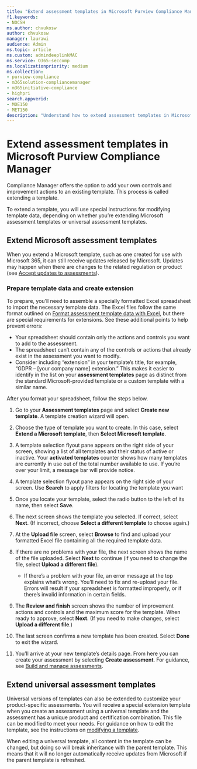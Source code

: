 ```yaml
---
title: "Extend assessment templates in Microsoft Purview Compliance Manager"
f1.keywords:
- NOCSH
ms.author: chvukosw
author: chvukosw
manager: laurawi
audience: Admin
ms.topic: article
ms.custom: admindeeplinkMAC
ms.service: O365-seccomp
ms.localizationpriority: medium
ms.collection: 
- purview-compliance
- m365solution-compliancemanager
- m365initiative-compliance
- highpri
search.appverid: 
- MOE150
- MET150
description: "Understand how to extend assessment templates in Microsoft Purview Compliance Manager to add and modify controls."
---
```


# Extend assessment templates in Microsoft Purview Compliance Manager

Compliance Manager offers the option to add your own controls and improvement actions to an existing template. This process is called extending a template.

To extend a template, you will use special instructions for modifying template data, depending on whether you’re extending Microsoft assessment templates or universal assessment templates.

## Extend Microsoft assessment templates

When you extend a Microsoft template, such as one created for use with Microsoft 365, it can still receive updates released by Microsoft. Updates may happen when there are changes to the related regulation or product (see [Accept updates to assessments](compliance-manager-assessments.md#accept-updates-to-assessments)).

### Prepare template data and create extension

To prepare, you’ll need to assemble a specially formatted Excel spreadsheet to import the necessary template data. The Excel files follow the same format outlined on [Format assessment template data with Excel](compliance-manager-templates-format-excel.md), but there are special requirements for extensions. See these additional points to help prevent errors:

- Your spreadsheet should contain only the actions and controls you want to add to the assessment.
- The spreadsheet can’t contain any of the controls or actions that already exist in the assessment you want to modify.
- Consider including “extension” in your template’s title, for example, “GDPR – [your company name] extension.” This makes it easier to identify in the list on your **assessment templates** page as distinct from the standard Microsoft-provided template or a custom template with a similar name.

After you format your spreadsheet, follow the steps below.

1. Go to your **Assessment templates** page and select **Create new template**. A template creation wizard will open.

2. Choose the type of template you want to create. In this case, select **Extend a Microsoft template**, then **Select Microsoft template**.

3. A template selection flyout pane appears on the right side of your screen, showing a list of all templates and their status of active or inactive. Your **activated templates** counter shows how many templates are currently in use out of the total number available to use. If you’re over your limit, a message bar will provide notice.

4. A template selection flyout pane appears on the right side of your screen. Use **Search** to apply filters for locating the template you want

5. Once you locate your template, select the radio button to the left of its name, then select **Save**.

6. The next screen shows the template you selected. If correct, select **Next**. (If incorrect, choose **Select a different template** to choose again.)

7. At the **Upload file** screen, select **Browse** to find and upload your formatted Excel file containing all the required template data.

8. If there are no problems with your file, the next screen shows the name of the file uploaded. Select **Next** to continue (if you need to change the file, select **Upload a different file**).

    - If there’s a problem with your file, an error message at the top explains what’s wrong. You’ll need to fix and re-upload your file. Errors will result if your spreadsheet is formatted improperly, or if there’s invalid information in certain fields.

9. The **Review and finish** screen shows the number of improvement actions and controls and the maximum score for the template. When ready to approve, select **Next**. (If you need to make changes, select **Upload a different file**.)

10. The last screen confirms a new template has been created. Select **Done** to exit the wizard.

11. You’ll arrive at your new template’s details page. From here you can create your assessment by selecting **Create assessment**. For guidance, see [Build and manage assessments](compliance-manager-assessments.md#create-assessments).

## Extend universal assessment templates

Universal versions of templates can also be extended to customize your product-specific assessments. You will receive a special extension template when you create an assessment using a universal template and the assessment has a unique product and certification combination. This file can be modified to meet your needs. For guidance on how to edit the template, see the instructions on [modifying a template](compliance-manager-templates-modify.md).

When editing a universal template, all content in the template can be changed, but doing so will break inheritance with the parent template. This means that it will no longer automatically receive updates from Microsoft if the parent template is refreshed.
